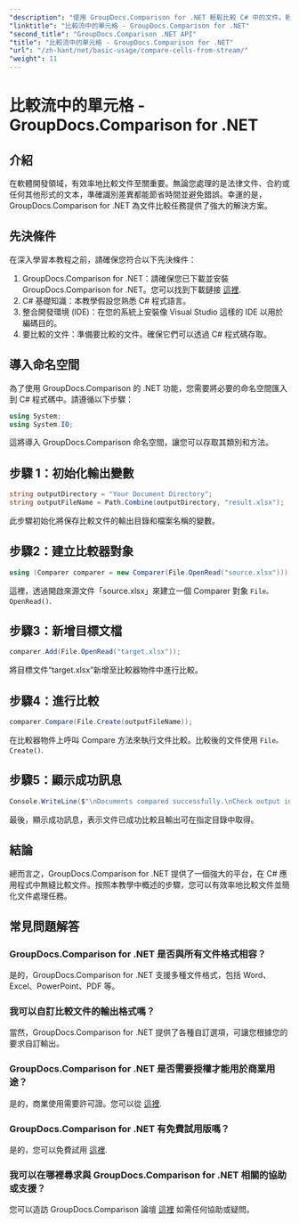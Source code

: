 ```yaml
---
"description": "使用 GroupDocs.Comparison for .NET 輕鬆比較 C# 中的文件。輕鬆簡化您的文件處理任務。"
"linktitle": "比較流中的單元格 - GroupDocs.Comparison for .NET"
"second_title": "GroupDocs.Comparison .NET API"
"title": "比較流中的單元格 - GroupDocs.Comparison for .NET"
"url": "/zh-hant/net/basic-usage/compare-cells-from-stream/"
"weight": 11
---
```


# 比較流中的單元格 - GroupDocs.Comparison for .NET

## 介紹
在軟體開發領域，有效率地比較文件至關重要。無論您處理的是法律文件、合約或任何其他形式的文本，準確識別差異都能節省時間並避免錯誤。幸運的是，GroupDocs.Comparison for .NET 為文件比較任務提供了強大的解決方案。
## 先決條件
在深入學習本教程之前，請確保您符合以下先決條件：
1. GroupDocs.Comparison for .NET：請確保您已下載並安裝 GroupDocs.Comparison for .NET。您可以找到下載鏈接 [這裡](https://releases。groupdocs.com/comparison/net/).
2. C# 基礎知識：本教學假設您熟悉 C# 程式語言。
3. 整合開發環境 (IDE)：在您的系統上安裝像 Visual Studio 這樣的 IDE 以用於編碼目的。
4. 要比較的文件：準備要比較的文件。確保它們可以透過 C# 程式碼存取。

## 導入命名空間
為了使用 GroupDocs.Comparison 的 .NET 功能，您需要將必要的命名空間匯入到 C# 程式碼中。請遵循以下步驟：

```csharp
using System;
using System.IO;
```
這將導入 GroupDocs.Comparison 命名空間，讓您可以存取其類別和方法。

## 步驟 1：初始化輸出變數
```csharp
string outputDirectory = "Your Document Directory";
string outputFileName = Path.Combine(outputDirectory, "result.xlsx");
```
此步驟初始化將保存比較文件的輸出目錄和檔案名稱的變數。
## 步驟2：建立比較器對象
```csharp
using (Comparer comparer = new Comparer(File.OpenRead("source.xlsx")))
```
這裡，透過開啟來源文件「source.xlsx」來建立一個 Comparer 對象 `File。OpenRead()`.
## 步驟3：新增目標文檔
```csharp
comparer.Add(File.OpenRead("target.xlsx"));
```
將目標文件“target.xlsx”新增至比較器物件中進行比較。
## 步驟4：進行比較
```csharp
comparer.Compare(File.Create(outputFileName));
```
在比較器物件上呼叫 Compare 方法來執行文件比較。比較後的文件使用 `File。Create()`.
## 步驟5：顯示成功訊息
```csharp
Console.WriteLine($"\nDocuments compared successfully.\nCheck output in {outputDirectory}.");
```
最後，顯示成功訊息，表示文件已成功比較且輸出可在指定目錄中取得。

## 結論
總而言之，GroupDocs.Comparison for .NET 提供了一個強大的平台，在 C# 應用程式中無縫比較文件。按照本教學中概述的步驟，您可以有效率地比較文件並簡化文件處理任務。
## 常見問題解答
### GroupDocs.Comparison for .NET 是否與所有文件格式相容？
是的，GroupDocs.Comparison for .NET 支援多種文件格式，包括 Word、Excel、PowerPoint、PDF 等。
### 我可以自訂比較文件的輸出格式嗎？
當然，GroupDocs.Comparison for .NET 提供了各種自訂選項，可讓您根據您的要求自訂輸出。
### GroupDocs.Comparison for .NET 是否需要授權才能用於商業用途？
是的，商業使用需要許可證。您可以從 [這裡](https://purchase。groupdocs.com/buy).
### GroupDocs.Comparison for .NET 有免費試用版嗎？
是的，您可以免費試用 [這裡](https://releases。groupdocs.com/).
### 我可以在哪裡尋求與 GroupDocs.Comparison for .NET 相關的協助或支援？
您可以造訪 GroupDocs.Comparison 論壇 [這裡](https://forum.groupdocs.com/c/comparison/12) 如需任何協助或疑問。